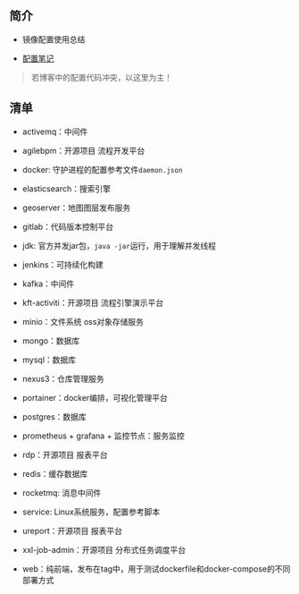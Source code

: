 ## 简介
- 镜像配置使用总结

- [配置笔记](https://huhuhan.github.io/blog/views/docker/docker-demo.html)

> 若博客中的配置代码冲突，以这里为主！

## 清单


- activemq：中间件
- agilebpm：开源项目 流程开发平台 
- docker: 守护进程的配置参考文件`daemon.json`
- elasticsearch：搜索引擎
- geoserver：地图图层发布服务 
- gitlab：代码版本控制平台
- jdk: 官方并发jar包，`java -jar`运行，用于理解并发线程
- jenkins：可持续化构建
- kafka：中间件
- kft-activiti：开源项目 流程引擎演示平台
- minio：文件系统 oss对象存储服务
- mongo：数据库
- mysql：数据库
- nexus3：仓库管理服务
- portainer：docker编排，可视化管理平台
- postgres：数据库
- prometheus + grafana + 监控节点：服务监控
- rdp：开源项目 报表平台
- redis：缓存数据库
- rocketmq: 消息中间件
- service: Linux系统服务，配置参考脚本
- ureport：开源项目 报表平台 
- xxl-job-admin：开源项目 分布式任务调度平台

- web：纯前端，发布在tag中，用于测试dockerfile和docker-compose的不同部署方式